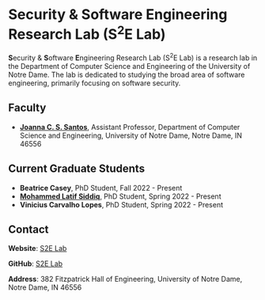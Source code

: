 # Security & Software Engineering Research Lab (S<sup>2</sup>E Lab)

**S**ecurity & **S**oftware **E**ngineering Research Lab (S<sup>2</sup>E Lab) is a research lab in the Department of Computer Science and Engineering of the University of Notre Dame. The lab is dedicated to studying the broad area of software engineering, primarily focusing on software security.

## Faculty
- [**Joanna C. S. Santos**](https://joannacss.github.io), Assistant Professor, Department of Computer Science and Engineering, University of Notre Dame, Notre Dame, IN 46556

## Current Graduate Students
- **Beatrice Casey**, PhD Student, Fall 2022 - Present
- [**Mohammed Latif Siddiq**](https://lsiddiqsunny.github.io), PhD Student, Spring 2022 - Present
- **Vinicius Carvalho Lopes**, PhD Student, Spring 2022 - Present

## Contact

**Website**: [S2E Lab](https://s2e-lab.github.io/about/)

**GitHub**: [S2E Lab](https://github.com/s2e-lab)

**Address**: 382 Fitzpatrick Hall of Engineering, University of Notre Dame, Notre Dame, IN 46556 
